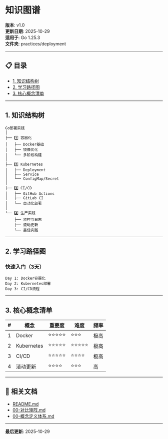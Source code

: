 ﻿# 知识图谱

**版本**: v1.0  
**更新日期**: 2025-10-29  
**适用于**: Go 1.25.3  
**文件夹**: practices/deployment

---

## 📋 目录

- [1. 知识结构树](#1-知识结构树)
- [2. 学习路径图](#2-学习路径图)
- [3. 核心概念清单](#3-核心概念清单)

---

## 1. 知识结构树

```text
Go部署实践
│
├── 1️⃣ 容器化
│   ├── Docker基础
│   ├── 镜像优化
│   └── 多阶段构建
│
├── 2️⃣ Kubernetes
│   ├── Deployment
│   ├── Service
│   └── ConfigMap/Secret
│
├── 3️⃣ CI/CD
│   ├── GitHub Actions
│   ├── GitLab CI
│   └── 自动化部署
│
└── 4️⃣ 生产实践
    ├── 监控与日志
    ├── 滚动更新
    └── 最佳实践
```

---

## 2. 学习路径图

### 快速入门（3天）

```text
Day 1: Docker容器化
Day 2: Kubernetes部署
Day 3: CI/CD流程
```

---

## 3. 核心概念清单

| # | 概念 | 重要度 | 难度 | 频率 |
|---|------|--------|------|------|
| 1 | Docker | ⭐⭐⭐⭐⭐ | ⭐⭐⭐ | 极高 |
| 2 | Kubernetes | ⭐⭐⭐⭐⭐ | ⭐⭐⭐⭐⭐ | 极高 |
| 3 | CI/CD | ⭐⭐⭐⭐⭐ | ⭐⭐⭐⭐ | 极高 |
| 4 | 滚动更新 | ⭐⭐⭐⭐ | ⭐⭐⭐ | 高 |

---

## 🔗 相关文档

- [README.md](./README.md)
- [00-对比矩阵.md](./00-对比矩阵.md)
- [00-概念定义体系.md](./00-概念定义体系.md)

---

**最后更新**: 2025-10-29
